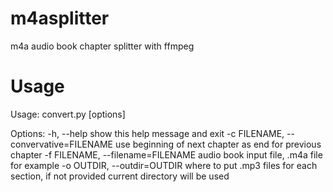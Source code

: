 m4asplitter
===========

m4a audio book chapter splitter with ffmpeg

Usage
==========
Usage: convert.py [options]

Options:
  -h, --help            show this help message and exit
  -c FILENAME, --convervative=FILENAME
                        use beginning of next chapter as end for previous
                        chapter
  -f FILENAME, --filename=FILENAME
                        audio book input file, .m4a file for example
  -o OUTDIR, --outdir=OUTDIR
                        where to put .mp3 files for each section, if not
                        provided current directory will be used

